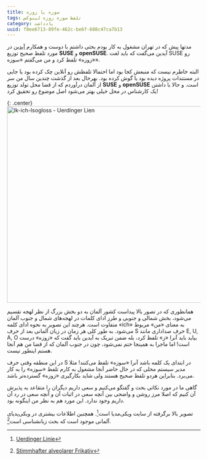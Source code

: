 ```yaml
---
title: سوزه یا زوزه
tags: تلفظ سوزه زوزه لینوکس
category: یادداشت
uuid: f0ee6713-89fe-462c-be6f-608c47ca7b13
---
```

مدتها پیش که در تهران مشغول به کار بودم بحثی داشتم با دوست و همکارم [آیدین](http://aidinhut.com/) در مورد تلفظ صحیح توزیع **SUSE** و **openSUSE**. آیدین می‌گفت که باید لغت SUSE رو «زوزه» تلفظ کرد و من می‌گفتم «سوزه».

البته خاطرم نیست که منبعش کجا بود اما احتمالا تلفظش رو آنلاین چک کرده بود یا جایی در مستندات پروژه دیده بود یا گوش کرده بود. بهرحال بعد از گذشت چندین سال من سر از آلمان درآوردم که از قضا محل تولد توزیع **SUSE** و **openSUSE** است. و حالا با داشتن یک کارشناس در محل خیلی بهتر می‌شود اصل موضوع رو تحقیق کرد!

{: .center}
<a title="By Slomox based on Germany_location_map.svg, Image:Holland_position.svg, Image:Provinces_de_Belgique_sans_noms.svg + diwa.info and MAND atlas [CC BY-SA 3.0 (http://creativecommons.org/licenses/by-sa/3.0)], via Wikimedia Commons" href="http://commons.wikimedia.org/wiki/File%3AIk-ich-Isogloss_-_Uerdinger_Lien.svg"><img width="512" alt="Ik-ich-Isogloss - Uerdinger Lien" src="https://upload.wikimedia.org/wikipedia/commons/thumb/0/0e/Ik-ich-Isogloss_-_Uerdinger_Lien.svg/512px-Ik-ich-Isogloss_-_Uerdinger_Lien.svg.png"/></a>

همانطوری که در تصور بالا پیداست کشور آلمان به دو بخش بزرگ از نظر لهجه تقسیم می‌شود، بخش شمالی و جنوبی و طرز ادای کلمات در لهجه‌های شمال و جنوب آلمان متفاوت است. هرچند این تصویر به نحوه ادای کلمه «ich» به معنای «من» مربوط می‌شود. به طور کلی هر زمان در زبان آلمانی بعد از حرف S حرف صداداری مانند E, U, A, O بیاید باید آنرا «ز» تلفظ کرد، بله ضمن تبریک به آیدین باید گفت که «زوزه» درست است! اما ماجرا به همینجا ختم نمی‌شود، چون در جنوب آلمان که از قضا من هم آنجا هستم اینطور نیست.

در این منطقه وقتی حرف S در ابتدای یک کلمه باشد آنرا «سوزه»‌ تلفظ می‌کنند! مثلا مدیر سیستم محلی که در حال حاضر آنجا مشغول به کارم تلفظ «سوزه» را به کار می‌برد. بنابراین هردو تلفظ صحیح هستند ولی شاید بکارگیری «زوزه» گسترده‌تر باشد.

گاهی ما در مورد نکاتی بحث و گفتگو می‌کنیم و سعی داریم دیگران را متقاعد به پذیرش آن کنیم که اصلا مرز روشن و واضحی بین آنچه سعی در اثبات آن و آنچه سعی در رد آن داریم وجود ندارد. این مورد هم به نظر من اینگونه بود.

تصویر بالا برگرفته از سایت ویکی‌مدیا است[^1]. همچنین اطلاعات بیشتری در ویکی‌پدیای آلمانی موجود است که بحث زبانشناسی است[^2].

[^1]: ‏[Uerdinger Linie](http://commons.wikimedia.org/wiki/File:Ik-ich-Isogloss_-_Uerdinger_Lien.svg)
[^2]: [Stimmhafter alveolarer Frikativ](http://de.wikipedia.org/wiki/Stimmhafter_alveolarer_Frikativ)
